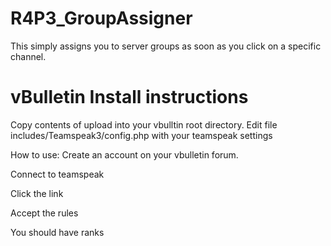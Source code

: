 # R4P3_GroupAssigner
This simply assigns you to server groups as soon as you click on a specific channel.

# vBulletin Install instructions

Copy contents of upload into your vbulltin root directory.
Edit file includes/Teamspeak3/config.php with your teamspeak settings

How to use:
Create an account on your vbulletin forum.

Connect to teamspeak

Click the link

Accept the rules

You should have ranks
